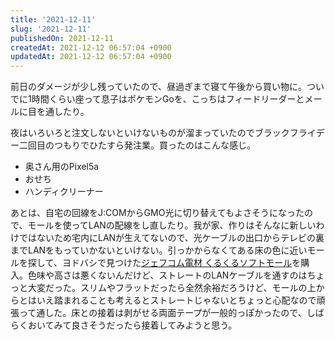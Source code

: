 ```yaml
---
title: '2021-12-11'
slug: '2021-12-11'
publishedOn: 2021-12-11
createdAt: 2021-12-12 06:57:04 +0900
updatedAt: 2021-12-12 06:57:04 +0900
---
```

前日のダメージが少し残っていたので、昼過ぎまで寝て午後から買い物に。ついでに1時間くらい座って息子はポケモンGoを、こっちはフィードリーダーとメールに目を通したり。

夜はいろいろと注文しないといけないものが溜まっていたのでブラックフライデー二回目のつもりでひたすら発注業。買ったのはこんな感じ。

- 奥さん用のPixel5a
- おせち
- ハンディクリーナー

あとは、自宅の回線をJ:COMからGMO光に切り替えてもよさそうになったので、モールを使ってLANの配線をし直したり。我が家、作りはそんなに新しいわけではないため宅内にLANが生えてないので、光ケーブルの出口からテレビの裏までLANをもっていかないといけない。引っかからなくてある床の色に近いモールを探して、ヨドバシで見つけた[ジェフコム電材 くるくるソフトモール](https://www.yodobashi.com/product/100000001005681001/)を購入。色味や高さは悪くないんだけど、ストレートのLANケーブルを通すのはちょっと大変だった。スリムやフラットだったら全然余裕だろうけど、モールの上からとはいえ踏まれることも考えるとストレートじゃないとちょっと心配なので頑張って通した。床との接着は剥がせる両面テープが一般的っぽかったので、しばらくおいてみて良さそうだったら接着してみようと思う。
